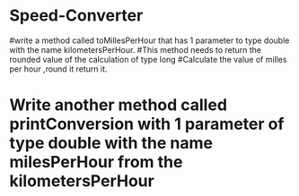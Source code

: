 # Speed-Converter
#write a method called toMillesPerHour that has 1 parameter to type double with the name kilometersPerHour.
#This method needs to return the rounded value of the calculation of type long
#Calculate the value of milles per hour ,round it return it.
# Write another method called printConversion with 1 parameter of type double with the name milesPerHour from the kilometersPerHour
